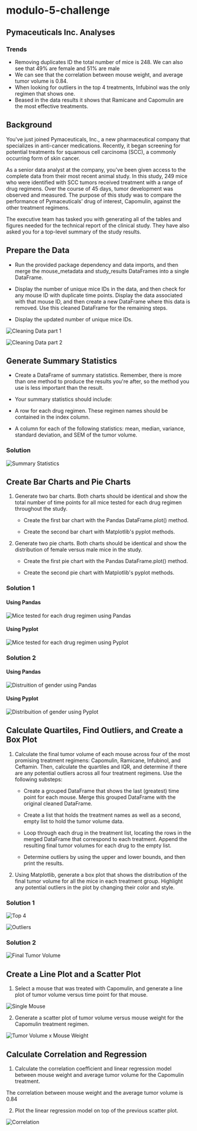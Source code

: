 # modulo-5-challenge

## Pymaceuticals Inc. Analyses

### Trends

* Removing duplicates ID the total number of mice is 248. We can also see that 49% are female and 51% are male
* We can see that the correlation between mouse weight, and average tumor volume is 0.84.
* When looking for outliers in the top 4 treatments, Infubinol was the only regimen that shows one.
* Beased in the data results it shows that Ramicane and Capomulin are the most effective treatments.

## Background

You've just joined Pymaceuticals, Inc., a new pharmaceutical company that specializes in anti-cancer medications. Recently, it began screening for potential treatments for squamous cell carcinoma (SCC), a commonly occurring form of skin cancer.

As a senior data analyst at the company, you've been given access to the complete data from their most recent animal study. In this study, 249 mice who were identified with SCC tumors received treatment with a range of drug regimens. Over the course of 45 days, tumor development was observed and measured. The purpose of this study was to compare the performance of Pymaceuticals’ drug of interest, Capomulin, against the other treatment regimens.

The executive team has tasked you with generating all of the tables and figures needed for the technical report of the clinical study. They have also asked you for a top-level summary of the study results.

## Prepare the Data

* Run the provided package dependency and data imports, and then merge the mouse_metadata and study_results DataFrames into a single DataFrame.

* Display the number of unique mice IDs in the data, and then check for any mouse ID with duplicate time points. Display the data associated with that mouse ID, and then create a new DataFrame where this data is removed. Use this cleaned DataFrame for the remaining steps.

* Display the updated number of unique mice IDs.

![Cleaning Data part 1](./Images/Cleaning_data_1.png)


![Cleaning Data part 2](./Images/Cleaning_data_2.png)


## Generate Summary Statistics

* Create a DataFrame of summary statistics. Remember, there is more than one method to produce the results you're after, so the method you use is less important than the result.

* Your summary statistics should include:

* A row for each drug regimen. These regimen names should be contained in the index column.

* A column for each of the following statistics: mean, median, variance, standard deviation, and SEM of the tumor volume.

### Solution

![Summary Statistics](./Images/Summary_Statistics.png)

## Create Bar Charts and Pie Charts

1. Generate two bar charts. Both charts should be identical and show the total number of time points for all mice tested for each drug regimen throughout the study.

    * Create the first bar chart with the Pandas DataFrame.plot() method.

    * Create the second bar chart with Matplotlib's pyplot methods.

2. Generate two pie charts. Both charts should be identical and show the distribution of female versus male mice in the study.

    * Create the first pie chart with the Pandas DataFrame.plot() method.

    * Create the second pie chart with Matplotlib's pyplot methods.

### Solution 1

#### Using Pandas

![Mice tested for each drug regimen using Pandas](./Images/Pan_mice_tested_per_regimen.png)

#### Using Pyplot

![Mice tested for each drug regimen using Pyplot](./Images/Pan_mice_per_treat.png)


### Solution 2

#### Using Pandas

![Distruition of gender using Pandas](./Images/Distribuition_of_gender_pandas.png)

#### Using Pyplot

![Distribuition of gender using Pyplot](./Images/Distribuition_of_gender_pyplot.png)

## Calculate Quartiles, Find Outliers, and Create a Box Plot

1. Calculate the final tumor volume of each mouse across four of the most promising treatment regimens: Capomulin, Ramicane, Infubinol, and Ceftamin. Then, calculate the quartiles and IQR, and determine if there are any potential outliers across all four treatment regimens. Use the following substeps:

    * Create a grouped DataFrame that shows the last (greatest) time point for each mouse. Merge this grouped DataFrame with the original cleaned DataFrame.

    * Create a list that holds the treatment names as well as a second, empty list to hold the tumor volume data.

    * Loop through each drug in the treatment list, locating the rows in the merged DataFrame that correspond to each treatment. Append the resulting final tumor volumes for each drug to the empty list.

    * Determine outliers by using the upper and lower bounds, and then print the results.

2. Using Matplotlib, generate a box plot that shows the distribution of the final tumor volume for all the mice in each treatment group. Highlight any potential outliers in the plot by changing their color and style.

### Solution 1

![Top 4](./Images/Top_4.png)

![Outliers](./Images/Outliers.png)

### Solution 2

![Final Tumor Volume](./Images/Final_tumor_volume_per_treatment.png)

## Create a Line Plot and a Scatter Plot

1. Select a mouse that was treated with Capomulin, and generate a line plot of tumor volume versus time point for that mouse.

![Single Mouse](./Images/Single_mouse.png)

2. Generate a scatter plot of tumor volume versus mouse weight for the Capomulin treatment regimen.

![Tumor Volume x Mouse Weight](./Images/Tumor_volume_x_Mouse_weight.png)

## Calculate Correlation and Regression

1. Calculate the correlation coefficient and linear regression model between mouse weight and average tumor volume for the Capomulin treatment.

The correlation between mouse weight and the average tumor volume is 0.84

2. Plot the linear regression model on top of the previous scatter plot.

![Correlation](./Images/Correlation.png)








